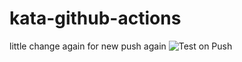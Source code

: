 # kata-github-actions

little change again for new push
again
![Test on Push](https://github.com/BrianGel/kata-github-actions/workflows/Test%20on%20Push/badge.svg)
